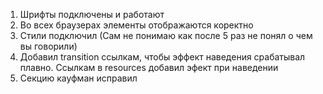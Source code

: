 1. Шрифты подключены и работают
2. Во всех браузерах элементы отображаются коректно
3. Стили подключил (Сам не понимаю как после 5 раз не понял о чем вы говорили)
4. Добавил  transition ссылкам, чтобы эффект наведения срабатывал плавно. Ссылкам в resources добавил эфект при наведении
5. Секцию кауфман исправил
